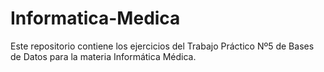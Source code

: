 # Informatica-Medica
Este repositorio contiene los ejercicios del Trabajo Práctico Nº5 de Bases de Datos para la materia Informática Médica. 
